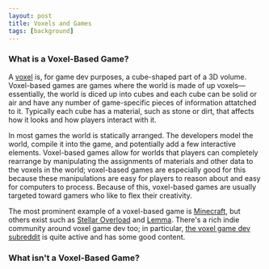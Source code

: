 ```yaml
---
layout: post
title: Voxels and Games
tags: [background]
---
```


### What is a Voxel-Based Game?

A [voxel](https://en.wikipedia.org/wiki/Voxel) is, for game dev purposes, a cube-shaped part of a 3D volume. Voxel-based games are games where the world is made of up voxels—essentially, the world is diced up into cubes and each cube can be solid or air and have any number of game-specific pieces of information attatched to it. Typically each cube has a material, such as stone or dirt, that affects how it looks and how players interact with it.

In most games the world is statically arranged. The developers model the world, compile it into the game, and potentially add a few interactive elements. Voxel-based games allow for worlds that players can completely rearrange by manipulating the assignments of materials and other data to the voxels in the world; voxel-based games are especially good for this because these manipulations are easy for players to reason about and easy for computers to process. Because of this, voxel-based games are usually targeted toward gamers who like to flex their creativity.

The most prominent example of a voxel-based game is [Minecraft](https://minecraft.net/en-us/), but others exist such as [Stellar Overload](http://www.stellar-overload.com/) and [Lemma](http://lemmagame.com/). There's a rich indie community around voxel game dev too; in particular, [the voxel game dev subreddit](https://www.reddit.com/r/VoxelGameDev/) is quite active and has some good content.

### What isn't a Voxel-Based Game?

